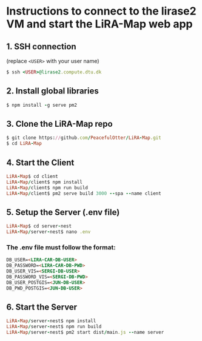 
# Instructions to connect to the lirase2 VM and start the LiRA-Map web app

## 1. SSH connection

(replace `<USER>` with your user name)
```ruby
$ ssh <USER>@lirase2.compute.dtu.dk
```

## 2. Install global libraries

```ruby
$ npm install -g serve pm2
```

## 3. Clone the LiRA-Map repo
```ruby
$ git clone https://github.com/PeacefulOtter/LiRA-Map.git
$ cd LiRA-Map
```

## 4. Start the Client 
```ruby
LiRA-Map$ cd client
LiRA-Map/client$ npm install
LiRA-Map/client$ npm run build
LiRA-Map/client$ pm2 serve build 3000 --spa --name client
```

## 5. Setup the Server (.env file)

```ruby
LiRA-Map$ cd server-nest
LiRA-Map/server-nest$ nano .env
```

### The .env file must follow the format:
```md
DB_USER=<LIRA-CAR-DB-USER>
DB_PASSWORD=<LIRA-CAR-DB-PWD>
DB_USER_VIS=<SERGI-DB-USER>
DB_PASSWORD_VIS=<SERGI-DB-PWD>
DB_USER_POSTGIS=<JUN-DB-USER>
DB_PWD_POSTGIS=<JUN-DB-USER>
```

## 6. Start the Server
```ruby
LiRA-Map/server-nest$ npm install
LiRA-Map/server-nest$ npm run build
LiRA-Map/server-nest$ pm2 start dist/main.js --name server
```
